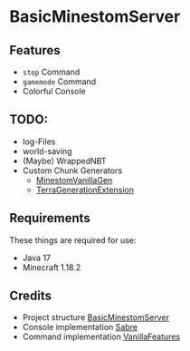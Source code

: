 # BasicMinestomServer


## Features

* ``stop`` Command
* ``gamemode`` Command
* Colorful Console

## TODO:

* log-Files
* world-saving
* (Maybe) WrappedNBT
* Custom Chunk Generators
    * [MinestomVanillaGen](https://github.com/Flamgop/MinestomVanillaGen)
    * [TerraGenerationExtension](https://github.com/KrystilizeNevaDies/TerraGenerationExtension)

## Requirements

These things are required for use:

* Java 17
* Minecraft 1.18.2

## Credits

* Project structure [BasicMinestomServer](https://github.com/Protonull/BasicMinestomServer)
* Console implementation [Sabre](https://github.com/Project-Cepi/Sabre)
* Command implementation [VanillaFeatures](https://github.com/JustDoom/VanillaFeatures)
